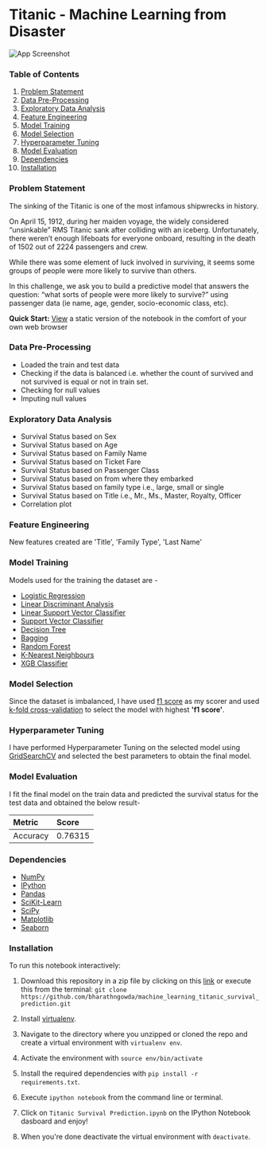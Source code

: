 
# Titanic - Machine Learning from Disaster

![App Screenshot](https://github.com/bharathngowda/machine_learning_titanic_survival_prediction/blob/main/titanic.jpg)

### Table of Contents

1. [Problem Statement](#Problem-Statement)
2. [Data Pre-Processing](#Data-Pre-Processing)
3. [Exploratory Data Analysis](#Exploratory-Data-Analysis)
4. [Feature Engineering](#Feature-Engineering)
5. [Model Training](#Model-Building)
6. [Model Selection](#Model-Selection)
7. [Hyperparameter Tuning](#Hyperparameter-Tuning)
8. [Model Evaluation](#Model-Evaluation)
9. [Dependencies](#Dependencies)
10. [Installation](#Installation)

### Problem Statement

The sinking of the Titanic is one of the most infamous shipwrecks in history.

On April 15, 1912, during her maiden voyage, the widely considered “unsinkable” RMS Titanic sank after colliding with an iceberg. Unfortunately, there weren’t enough lifeboats for everyone onboard, resulting in the death of 1502 out of 2224 passengers and crew.

While there was some element of luck involved in surviving, it seems some groups of people were more likely to survive than others.

In this challenge, we ask you to build a predictive model that answers the question: “what sorts of people were more likely to survive?” using passenger data (ie name, age, gender, socio-economic class, etc).

**Quick Start:** [View](https://github.com/bharathngowda/machine_learning_titanic_survival_prediction/blob/main/Titanic%20Survival%20Prediction.ipynb) a static version of the notebook in the comfort of your own web browser

### Data Pre-Processing

- Loaded the train and test data
- Checking if the data is balanced i.e. whether the count of survived and not survived is equal or not in train set.
- Checking for null values 
- Imputing null values 


### Exploratory Data Analysis

- Survival Status based on Sex
- Survival Status based on Age
- Survival Status based on Family Name
- Survival Status based on Ticket Fare
- Survival Status based on Passenger Class
- Survival Status based on from where they embarked
- Survival Status based on family type i.e., large, small or single
- Survival Status based on Title i.e., Mr., Ms., Master, Royalty, Officer
- Correlation plot 

### Feature Engineering

New features created are 'Title', 'Family Type', 'Last Name'

### Model Training

Models used for the training the dataset are - 

- [Logistic Regression](https://scikit-learn.org/stable/modules/generated/sklearn.linear_model.LogisticRegression.html)
- [Linear Discriminant Analysis](https://scikit-learn.org/stable/modules/generated/sklearn.discriminant_analysis.LinearDiscriminantAnalysis.html)
- [Linear Support Vector Classifier](https://scikit-learn.org/stable/modules/generated/sklearn.svm.LinearSVC.html#sklearn.svm.LinearSVC)
- [Support Vector Classifier](https://scikit-learn.org/stable/modules/generated/sklearn.svm.SVC.html)
- [Decision Tree](https://scikit-learn.org/stable/modules/generated/sklearn.tree.DecisionTreeClassifier.html)
- [Bagging](https://scikit-learn.org/stable/modules/generated/sklearn.ensemble.BaggingClassifier.html)
- [Random Forest](https://scikit-learn.org/stable/modules/generated/sklearn.ensemble.RandomForestClassifier.html)
- [K-Nearest Neighbours](https://scikit-learn.org/stable/modules/generated/sklearn.neighbors.KNeighborsClassifier.html)
- [XGB Classifier](https://xgboost.readthedocs.io/en/latest/)

### Model Selection

Since the dataset is imbalanced, I have used [f1 score](https://scikit-learn.org/stable/modules/generated/sklearn.metrics.f1_score.html) as my scorer and used [k-fold cross-validation](https://scikit-learn.org/stable/modules/generated/sklearn.model_selection.cross_val_score.html)
to select the model with highest **'f1 score'**.

### Hyperparameter Tuning

I have performed Hyperparameter Tuning on the selected model using [GridSearchCV](https://scikit-learn.org/stable/modules/generated/sklearn.model_selection.GridSearchCV.html) and selected the best parameters to obtain the final model.


### Model Evaluation

I fit the final model on the train data and predicted the survival status for the test data and obtained the below result-

| Metric    | Score    |
| :-------- | :------- |
| Accuracy  |0.76315   |

### Dependencies
* [NumPy](http://www.numpy.org/)
* [IPython](http://ipython.org/)
* [Pandas](http://pandas.pydata.org/)
* [SciKit-Learn](http://scikit-learn.org/stable/)
* [SciPy](http://www.scipy.org/)
* [Matplotlib](http://matplotlib.org/)
* [Seaborn](https://seaborn.pydata.org/)

### Installation

To run this notebook interactively:

1. Download this repository in a zip file by clicking on this [link](https://github.com/bharathngowda/machine_learning_titanic_survival_prediction/archive/refs/heads/main.zip) or execute this from the terminal:
`git clone https://github.com/bharathngowda/machine_learning_titanic_survival_prediction.git`

2. Install [virtualenv](http://virtualenv.readthedocs.org/en/latest/installation.html).
3. Navigate to the directory where you unzipped or cloned the repo and create a virtual environment with `virtualenv env`.
4. Activate the environment with `source env/bin/activate`
5. Install the required dependencies with `pip install -r requirements.txt`.
6. Execute `ipython notebook` from the command line or terminal.
7. Click on `Titanic Survival Prediction.ipynb` on the IPython Notebook dasboard and enjoy!
8. When you're done deactivate the virtual environment with `deactivate`.
